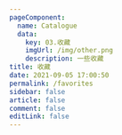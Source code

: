 ```yaml
---
pageComponent:
  name: Catalogue
  data:
    key: 03.收藏
    imgUrl: /img/other.png
    description: 一些收藏
title: 收藏
date: 2021-09-05 17:00:50
permalink: /favorites
sidebar: false
article: false
comment: false
editLink: false
---
```

